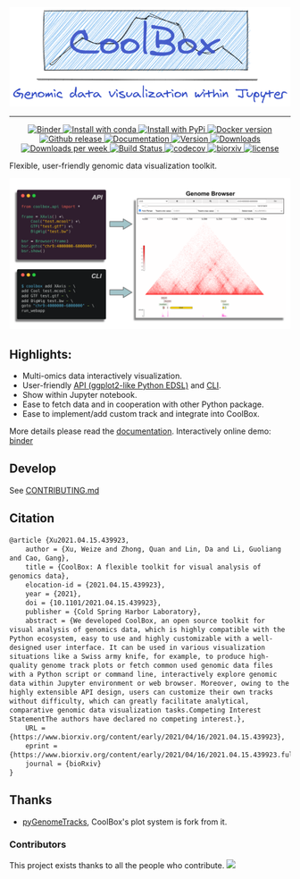<p align="center">
  <img src="docs/images/banner.png">
</p>

<hr>

<p align="center">

  <a href="https://mybinder.org/v2/gh/GangCaoLab/CoolBox/master?filepath=tests%2FTestRegion.ipynb">
    <img src="https://mybinder.org/badge_logo.svg" alt="Binder" />
  </a>
  
  <a href="https://anaconda.org/bioconda/coolbox">
    <img src="https://img.shields.io/conda/v/bioconda/coolbox" alt="Install with conda" />
  </a>
  
  
  <a href="https://pypi.python.org/pypi/coolbox/">
    <img src="https://img.shields.io/pypi/v/coolbox.svg" alt="Install with PyPi" />
  </a>
  
  <a href="https://hub.docker.com/r/nanguage/coolbox">
  	<img src="https://img.shields.io/docker/v/nanguage/coolbox?label=docker&logo=docker&sort=semver" alt="Docker version">
  </a>
  
  <a href="https://github.com/GangCaoLab/CoolBox/releases">
  	<img src="https://img.shields.io/github/v/release/gangcaolab/coolbox?include_prereleases&label=github" alt="Github release">
  </a>
 
  <a href="https://gangcaolab.github.io/CoolBox/index.html">
  	<img src="https://readthedocs.org/projects/ansicolortags/badge/?version=latest" alt="Documentation">
  </a>
  
  <a href="https://pypi.python.org/pypi/coolbox">
    <img src="https://img.shields.io/pypi/pyversions/coolbox.svg" alt="Version">
  </a>
  
  <a href="https://pepy.tech/project/coolbox">
    <img src="https://pepy.tech/badge/coolbox" alt="Downloads">
  </a>

  <a href="https://pepy.tech/project/coolbox">
    <img src="https://pepy.tech/badge/coolbox/week" alt="Downloads per week">
  </a>
  
  <a href="https://github.com/GangCaoLab/coolbox/actions/workflows/python-package-conda.yml">
    <img src="https://github.com/GangCaoLab/coolbox/actions/workflows/python-package-conda.yml/badge.svg" alt="Build Status">
  </a>

  <a href="https://app.codecov.io/gh/GangCaoLab/CoolBox">
    <img src="https://codecov.io/gh/GangCaoLab/coolbox/branch/master/graph/badge.svg" alt="codecov">
  </a>

  <a href="https://www.biorxiv.org/content/10.1101/2021.04.15.439923v1">
    <img src="https://img.shields.io/badge/preprint-biorxiv-red" alt="biorxiv">
  </a>

  <a href="https://github.com/GangCaoLab/CoolBox/blob/master/LICENSE">
    <img src="https://img.shields.io/github/license/GangCaoLab/coolbox" alt="license">
  </a>

</p>


Flexible, user-friendly genomic data visualization toolkit. 

![](docs/images/api_and_cli.png)

## Highlights:

* Multi-omics data interactively visualization.
* User-friendly [API (ggplot2-like Python EDSL)](https://gangcaolab.github.io/CoolBox/quick_start_API.html) and [CLI](https://gangcaolab.github.io/CoolBox/quick_start_CLI.html).
* Show within Jupyter notebook.
* Ease to fetch data and in cooperation with other Python package.
* Ease to implement/add custom track and integrate into CoolBox.

More details please read the [documentation](https://gangcaolab.github.io/CoolBox/index.html).
Interactively online demo: [binder](https://mybinder.org/v2/gh/GangCaoLab/CoolBox/master?filepath=tests%2FTestRegion.ipynb)

## Develop

See [CONTRIBUTING.md](https://github.com/GangCaoLab/CoolBox/blob/master/CONTRIBUTING.md) 

## Citation

```
@article {Xu2021.04.15.439923,
	author = {Xu, Weize and Zhong, Quan and Lin, Da and Li, Guoliang and Cao, Gang},
	title = {CoolBox: A flexible toolkit for visual analysis of genomics data},
	elocation-id = {2021.04.15.439923},
	year = {2021},
	doi = {10.1101/2021.04.15.439923},
	publisher = {Cold Spring Harbor Laboratory},
	abstract = {We developed CoolBox, an open source toolkit for visual analysis of genomics data, which is highly compatible with the Python ecosystem, easy to use and highly customizable with a well-designed user interface. It can be used in various visualization situations like a Swiss army knife, for example, to produce high-quality genome track plots or fetch common used genomic data files with a Python script or command line, interactively explore genomic data within Jupyter environment or web browser. Moreover, owing to the highly extensible API design, users can customize their own tracks without difficulty, which can greatly facilitate analytical, comparative genomic data visualization tasks.Competing Interest StatementThe authors have declared no competing interest.},
	URL = {https://www.biorxiv.org/content/early/2021/04/16/2021.04.15.439923},
	eprint = {https://www.biorxiv.org/content/early/2021/04/16/2021.04.15.439923.full.pdf},
	journal = {bioRxiv}
}
```

## Thanks

+ [pyGenomeTracks](https://github.com/deeptools/pyGenomeTracks),
CoolBox's plot system is fork from it.

### Contributors 
This project exists thanks to all the people who contribute. 
<a href="https://github.com/GangCaoLab/CoolBox/graphs/contributors">
  <img src="https://contrib.rocks/image?repo=GangCaoLab/CoolBox" />
</a>

